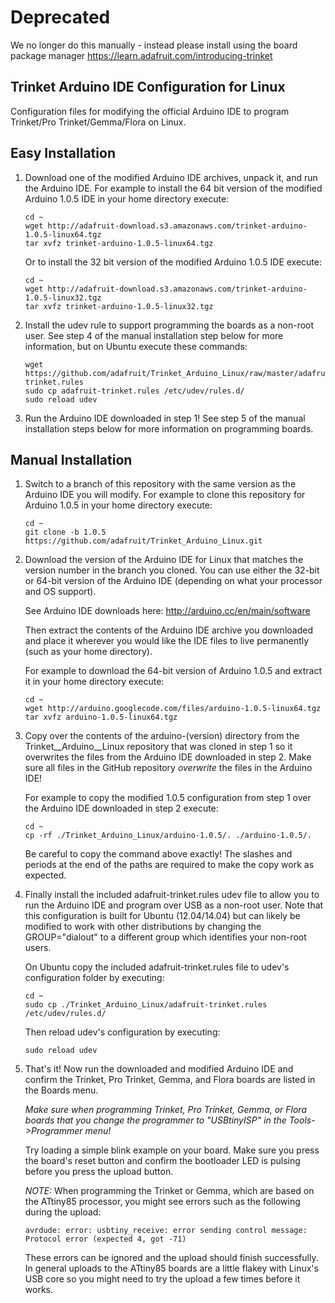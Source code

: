 # Deprecated
We no longer do this manually - instead please install using the board package manager 
https://learn.adafruit.com/introducing-trinket



## Trinket Arduino IDE Configuration for Linux

Configuration files for modifying the official Arduino IDE to program 
Trinket/Pro Trinket/Gemma/Flora on Linux.

## Easy Installation

1.  Download one of the modified Arduino IDE archives, unpack it, and run the 
    Arduino IDE.  For example to install the 64 bit version of the modified 
    Arduino 1.0.5 IDE in your home directory execute:

        cd ~
        wget http://adafruit-download.s3.amazonaws.com/trinket-arduino-1.0.5-linux64.tgz
        tar xvfz trinket-arduino-1.0.5-linux64.tgz
    
    Or to install the 32 bit version of the modified Arduino 1.0.5 IDE execute:
    
        cd ~
        wget http://adafruit-download.s3.amazonaws.com/trinket-arduino-1.0.5-linux32.tgz
        tar xvfz trinket-arduino-1.0.5-linux32.tgz

2.  Install the udev rule to support programming the boards as a non-root user.
    See step 4 of the manual installation step below for more information, but
    on Ubuntu execute these commands:

        wget https://github.com/adafruit/Trinket_Arduino_Linux/raw/master/adafruit-trinket.rules
        sudo cp adafruit-trinket.rules /etc/udev/rules.d/
        sudo reload udev

3.  Run the Arduino IDE downloaded in step 1!  See step 5 of the manual installation
    steps below for more information on programming boards.

## Manual Installation

1.  Switch to a branch of this repository with the same version as the Arduino
    IDE you will modify.  For example to clone this repository for Arduino 1.0.5
    in your home directory execute:
    
        cd ~
        git clone -b 1.0.5 https://github.com/adafruit/Trinket_Arduino_Linux.git

1.  Download the version of the Arduino IDE for Linux that matches the version
    number in the branch you cloned.  You can use either the 32-bit or 64-bit
    version of the Arduino IDE (depending on what your processor and OS support).
    
    See Arduino IDE downloads here: http://arduino.cc/en/main/software

    Then extract the contents of the Arduino IDE archive you downloaded and place
    it wherever you would like the IDE files to live permanently (such as your 
    home directory).

    For example to download the 64-bit version of Arduino 1.0.5 and extract it
    in your home directory execute:

        cd ~
        wget http://arduino.googlecode.com/files/arduino-1.0.5-linux64.tgz
        tar xvfz arduino-1.0.5-linux64.tgz

3.  Copy over the contents of the arduino-(version) directory from the
    Trinket__Arduino__Linux repository that was cloned in step 1 so it overwrites
    the files from the Arduino IDE downloaded in step 2.  Make sure all files
    in the GitHub repository _overwrite_ the files in the Arduino IDE!

    For example to copy the modified 1.0.5 configuration from step 1 over the 
    Arduino IDE downloaded in step 2 execute:

        cd ~
        cp -rf ./Trinket_Arduino_Linux/arduino-1.0.5/. ./arduino-1.0.5/.
    
    Be careful to copy the command above exactly!  The slashes and periods at the
    end of the paths are required to make the copy work as expected.

4.  Finally install the included adafruit-trinket.rules udev file to allow you
    to run the Arduino IDE and program over USB as a non-root user.  Note that
    this configuration is built for Ubuntu (12.04/14.04) but can likely be
    modified to work with other distributions by changing the GROUP="dialout"
    to a different group which identifies your non-root users.

    On Ubuntu copy the included adafruit-trinket.rules file to udev's 
    configuration folder by executing:

        cd ~
        sudo cp ./Trinket_Arduino_Linux/adafruit-trinket.rules /etc/udev/rules.d/

    Then reload udev's configuration by executing:

        sudo reload udev

5.  That's it!  Now run the downloaded and modified Arduino IDE and confirm the
    Trinket, Pro Trinket, Gemma, and Flora boards are listed in the Boards menu.

    *Make sure when programming Trinket, Pro Trinket, Gemma, or Flora boards that
    you change the programmer to "USBtinyISP" in the Tools->Programmer menu!*

    Try loading a simple blink example on your board.  Make sure you press the
    board's reset button and confirm the bootloader LED is pulsing before you
    press the upload button.

    *NOTE:* When programming the Trinket or Gemma, which are based on the ATtiny85
    processor, you might see errors such as the following during the upload:

        avrdude: error: usbtiny_receive: error sending control message: Protocol error (expected 4, got -71)

    These errors can be ignored and the upload should finish successfully.  In
    general uploads to the ATtiny85 boards are a little flakey with Linux's USB
    core so you might need to try the upload a few times before it works.

